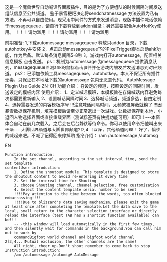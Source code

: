 这是一个魔兽世界自动喊话界面版插件，目的是为了方便组队的时候间隔时间发送组队信息至公共频道。
鉴于暴雪粑粑决定将sendchatmessage 方法设置为私有方法，不再可以自由使用。现采用中间件的方式来发送消息，现版本插件喊话依赖于messagequeue，请自行下载释放到addon目录；另还需要配合AutoHotKey使用。
！！！请勿滥用
！！！请勿滥用
！！！请勿滥用

前期准备:
1,下载automessage messagequeue 释放只addon 目录，下载autohotkey并安装
2，点击启动messagequeue下的PixelTrigger脚本启动ahk功能，作为后备。默认每条消息间隔5-8秒
3，游戏内打开automessage，配置相关信息模板 点击发送。
ps：机制为automessage 为messagequeue 提供消息队列，messagequeue监测ahk的鼠标点击事件并在游戏内触发后发送消息到对应频道。
ps2：已添加依赖工具messagequeue，autohotkey。本人不保证所有插件无毒，只保证在本地址下载的automessage 包内无恶意代码。
AutoMessage Plugin Use Guide
ZN-CH
    功能介绍：
        在设定的频道，按照设定的间隔时间，发送设定的模板内容
    使用介绍：
        1、定义喊话模班，本模板旨在存储喊话内容避免每次都需要重新输入
        2、设置喊话间隔时间
        3、选择喊话频道，频道多选，自由定制
        4、选择需要发送的内容模板序号
        !!!注意喊话间隔时间，太频繁被屏蔽就糗了
        !!!因暴雪数据保存机制，填完模板后请至少正常退出一次游戏。让数据保存到本地，小退回人物选择界面或直接重载界面（测试标签页有快捷功能可用）即可!!!
        ---本窗体会自动在前几次载入，之后会在后台静默等待命令。你可以使用命令把他叫出来干活---
        大脚世界频道与大脚世界频道2[3,4...]互斥，其他频道同理！
        好了，愉快的喊起来吧。不喊了记得回来停掉哟
    指令介绍： 
        /am /automessage /automsg

EN

    Function introduction:
        In the set channel, according to the set interval time, send the set template 
    contentUser introduction:
        1. Define the shoutout module. This template is designed to store the shoutout content to avoid re-entering it every time
        2. Set the interval time for Shouting
        3, choose Shouting channel, channel selection, free customization
        4. Select the content template serial number to be sent
        !!!!Pay attention to the time between the words, too often blocked embarrassing!!!!
        !!!!Due to blizzard's data saving mechanism, please exit the game at least once after completing the template.Let the data save to the local, small return to the character selection interface or directly reload the interface (test TAB has a shortcut function available) can be!!!
        -- -this window will load automatically in the first few times, and then silently wait for commands in the background.You can call him out to work by ---
        commandBigfoot world channel and bigfoot world channel 2[3,4...]Mutual exclusion, the other channels are the same!
        All right, cheer up.Don't shout remember to come back to stop 
    Instruction introduction:
        /am /automessage /automsg# AutoMessage
